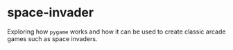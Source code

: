 # space-invader

Exploring how `pygame` works and how it can be used to create classic arcade games such as space invaders.
